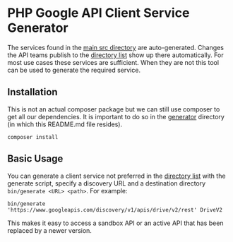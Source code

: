 # PHP Google API Client Service Generator

The services found in the [main src directory](../src) are auto-generated. Changes the API teams publish to the [directory list](https://www.googleapis.com/discovery/v1/apis) show up there automatically. For most use cases these services are sufficient. When they are not this tool can be used to generate the required service.

## Installation ##

This is not an actual composer package but we can still use composer to get all our dependencies. It is important to do so in the [generator](/generator) directory (in which this README.md file resides).

```
composer install
```

## Basic Usage ##

You can generate a client service not preferred in the [directory list](https://www.googleapis.com/discovery/v1/apis) with the generate script, specify a discovery URL and a destination directory `bin/generate <URL> <path>`. For example:

```
bin/generate 'https://www.googleapis.com/discovery/v1/apis/drive/v2/rest' DriveV2
```

This makes it easy to access a sandbox API or an active API that has been replaced by a newer version.

